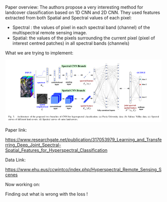 Paper overview:
The authors propose a very interesting method for landcover classification based on 1D CNN and 2D CNN. They used features extracted from both Spatial and Spectral values of each pixel:

- Spectral : the values of pixel in each spectral band (channel) of the multispectral remote sensing image.
- Spatial: the values of the pixels surrounding the current pixel (pixel of interest centred patches) in all spectral bands (channels)

What we are trying to implement:

![alt text](image.png)

Paper link:

https://www.researchgate.net/publication/317053979_Learning_and_Transferring_Deep_Joint_Spectral-Spatial_Features_for_Hyperspectral_Classification

Data Link:

https://www.ehu.eus/ccwintco/index.php/Hyperspectral_Remote_Sensing_Scenes

Now working on:

Finding out what is wrong with the loss !
